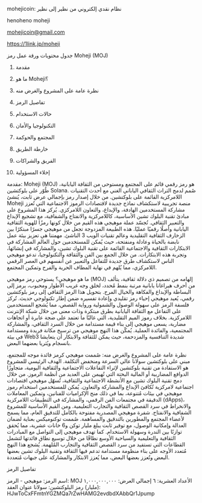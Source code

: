 mohejicoin: نظام نقدي إلكتروني من نظير إلى نظير

henoheno moheji

mohejicoin@gmail.com

https://1link.jp/moheji

جدول محتويات ورقة عمل رمز Moheji (MOJ)

1. مقدمة

2. ما هو Moheji؟

3. نظرة عامة على المشروع والغرض منه

4. تفاصيل الرمز

5. حالات الاستخدام

6. التكنولوجيا والأمان

7. المجتمع والحوكمة

8. خارطة الطريق

9. الفريق والشراكات

10. إخلاء المسؤولية

مقدمة: Moheji (MOJ) هو رمز رقمي قائم على المجتمع ومستوحى من الثقافة اليابانية، طُوّر على بلوكتشين Solana. صُمم لدمج التراث الثقافي الياباني الغني مع أحدث التقنيات اللامركزية القائمة على بلوكتشين. من خلال إصدار رمز بإجمالي عرض ثابت، يُنشئ Moheji منصة تجريبية لاستكشاف نماذج جديدة لاقتصادات الرموز الاجتماعية التي تُعزز مشاركة المستخدمين الهادفة، والإبداع، والتعاون اللامركزي. يُركز هذا المشروع على مبادئ تقنية البلوك تشين الأساسية، كاللامركزية والانفتاح والشفافية، مع تشجيع الإبداع والتعبير الثقافي. تُجسّد عملة موهيجي هذه القيم من خلال كونها رمزًا للهوية الثقافية اليابانية وأصلًا رقميًا عمليًا. هذه الطبيعة المزدوجة تجعل من موهيجي جسرًا مبتكرًا بين الزخارف الثقافية التقليدية وعالم تقنيات الويب 3 الناشئ. مهمتنا هي تعزيز بيئة عمل نابضة بالحياة وعادلة ومنفتحة، حيث يُمكن للمستخدمين حول العالم المشاركة في الابتكارات الثقافية والاجتماعية القائمة على تقنية البلوك تشين، والمشاركة في إنشائها، وتجربة هذه الابتكارات. من خلال الجمع بين الفن والثقافة والتكنولوجيا، تدعو موهيجي الناس لاستكشاف طرق جديدة للتفاعل والتعبير عن أنفسهم في العصر الرقمي اللامركزي، مما يُلهم في نهاية المطاف الحرية والفرح وتمكين المجتمع.


ما هو موهيجي؟ يستوحي رمز موهيجي (MOJ) إلهامه من تصميم ذي دلالة ثقافية، يتألف من أحرف هيراغانا يابانية مرتبة بنمط مُحدد، لخلق وجه غريب الأطوار ومحبوب، يرمز إلى البساطة والإبداع والفكاهة والخيال المرح. بتحويل هذا الرمز الثقافي إلى رمز بلوكتشين رقمي، يُعيد موهيجي إحياء رمز تقليدي وإعادة تفسيره ضمن إطار تكنولوجي حديث. تُركز فلسفة الرمز على سهولة الوصول والشمولية ورواية القصص، مما يُشجع المستخدمين على التفاعل مع الثقافة اليابانية بطرق مبتكرة وذات معنى من خلال شبكة الإنترنت اللامركزية. بخلاف رموز الميم التقليدية، التي غالبًا ما تعتمد على ضجة عابرة أو اتجاهات مضاربة، يسعى موهيجي إلى بناء قيمة مستدامة من خلال السرد الثقافي، والمشاركة المجتمعية، والفائدة العملية. يُمكّن هذا النهج موهيجي من ترسيخ مكانة فريدة ومستدامة في بيئة Web3 شديدة التنافسية والمزدحمة، حيث يمكن للثقافة والابتكار أن يتعايشا بانسجام ويُثريا بعضهما البعض.


نظرة عامة على المشروع والغرض منه: صُممت موهيجي كرمز فائدة موجه للمجتمع، مبني على بلوكتشين سولانا عالي السرعة ومنخفض التكلفة. الهدف الرئيسي للمشروع هو الاستفادة من تقنية بلوكتشين لإثراء التفاعلات الاجتماعية والثقافية اليومية، متجاوزًا الدوافع المضاربية أو المالية البحتة التي تُهيمن على العديد من أنظمة الرموز. من خلال دمج تقنية البلوك تشين مع الأنشطة الاجتماعية والثقافية، تُسهّل موهيجي اقتصادات اجتماعية لامركزية تُكافئ الإبداع والمشاركة والتعاون. يُمكن للمستخدمين استخدام رموز موهيجي في بيئات مُتنوعة، بما في ذلك منح الإكراميات للفنانين، وتمكين المعاملات الدقيقة في مجتمعات الفن الرقمي، والمشاركة في التطبيقات اللامركزية (dApps)، والانخراط في سرد ​​القصص الثقافية والتجارب التعليمية. ومن القيم الأساسية للمشروع الشفافية والانفتاح. شفرة موهيجي المصدرية مفتوحة بالكامل للتدقيق العام، مما يسمح لأعضاء المجتمع والمطورين بالتدقيق والمساهمة. صُممت توكنوميكس بعناية لضمان العدالة وإمكانية الوصول، مع توفير ثابت يبلغ مليار توكن و6 خانات عشرية، مما يُحقق توازنًا بين الندرة وسهولة الاستخدام. كما تهدف موهيجي إلى التواصل مع المبادرات الثقافية والتعليمية والسياحية الأوسع نطاقًا من خلال توسيع نطاق فائدتها لتشمل القطاعات التي تستفيد من سرد القصص الثقافية والتجارب المُلهمة. يُشجع هذا النهج مُتعدد الأوجه على بناء منظومة مستدامة تدعم فيها الثقافة وتقنية البلوك تشين بعضها البعض وتُعزز بعضها البعض، مما يُعزز الابتكار والمشاركة على جبهات مُتعددة.


تفاصيل الرمز

اسم الرمز: موهيجي - الرمز: MOJ
الأعداد العشرية: ٦
إجمالي العرض: ١,٠٠٠,٠٠٠,٠٠٠ (مليار) رمز
البلوكتشين: سولانا
عنوان العقد: HJwToCxFFmtnYGZMQa7rZwHAMG2evdbdXAbbQr1Jpump
